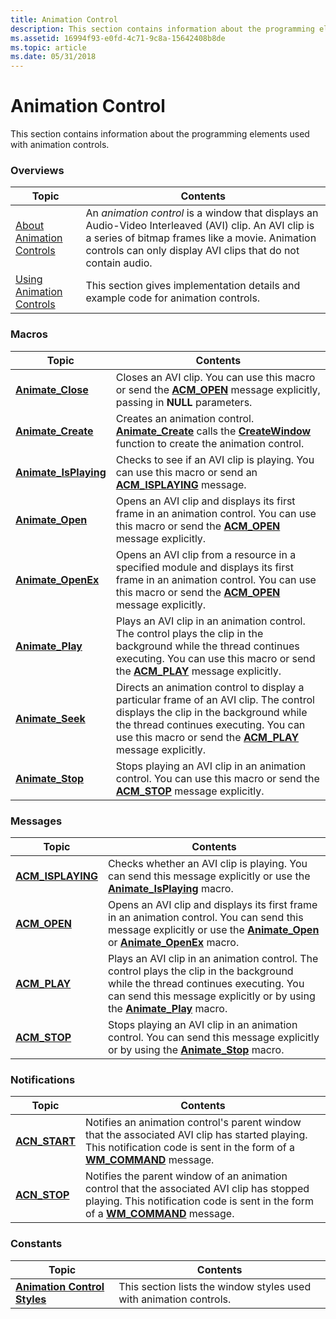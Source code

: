 ```yaml
---
title: Animation Control
description: This section contains information about the programming elements used with animation controls.
ms.assetid: 16994f93-e0fd-4c71-9c8a-15642408b8de
ms.topic: article
ms.date: 05/31/2018
---
```


# Animation Control

This section contains information about the programming elements used with animation controls.

### Overviews



| Topic                                                      | Contents                                                                                                                                                                                                                           |
|------------------------------------------------------------|------------------------------------------------------------------------------------------------------------------------------------------------------------------------------------------------------------------------------------|
| [About Animation Controls](animation-control-overview.md) | An *animation control* is a window that displays an Audio-Video Interleaved (AVI) clip. An AVI clip is a series of bitmap frames like a movie. Animation controls can only display AVI clips that do not contain audio.<br/> |
| [Using Animation Controls](using-animation-control.md)    | This section gives implementation details and example code for animation controls.<br/>                                                                                                                                      |



 

### Macros



| Topic                                           | Contents                                                                                                                                                                                                                                                          |
|-------------------------------------------------|-------------------------------------------------------------------------------------------------------------------------------------------------------------------------------------------------------------------------------------------------------------------|
| [**Animate\_Close**](/windows/desktop/api/Commctrl/nf-commctrl-animate_close)         | Closes an AVI clip. You can use this macro or send the [**ACM\_OPEN**](acm-open.md) message explicitly, passing in **NULL** parameters. <br/>                                                                                                              |
| [**Animate\_Create**](/windows/desktop/api/Commctrl/nf-commctrl-animate_create)       | Creates an animation control. [**Animate\_Create**](/windows/desktop/api/Commctrl/nf-commctrl-animate_create) calls the [**CreateWindow**](https://docs.microsoft.com/windows/desktop/api/winuser/nf-winuser-createwindowa) function to create the animation control. <br/>                                                                                   |
| [**Animate\_IsPlaying**](/windows/desktop/api/Commctrl/nf-commctrl-animate_isplaying) | Checks to see if an AVI clip is playing. You can use this macro or send an [**ACM\_ISPLAYING**](acm-isplaying.md) message.<br/>                                                                                                                            |
| [**Animate\_Open**](/windows/desktop/api/Commctrl/nf-commctrl-animate_open)           | Opens an AVI clip and displays its first frame in an animation control. You can use this macro or send the [**ACM\_OPEN**](acm-open.md) message explicitly. <br/>                                                                                          |
| [**Animate\_OpenEx**](/windows/desktop/api/Commctrl/nf-commctrl-animate_openex)       | Opens an AVI clip from a resource in a specified module and displays its first frame in an animation control. You can use this macro or send the [**ACM\_OPEN**](acm-open.md) message explicitly. <br/>                                                    |
| [**Animate\_Play**](/windows/desktop/api/Commctrl/nf-commctrl-animate_play)           | Plays an AVI clip in an animation control. The control plays the clip in the background while the thread continues executing. You can use this macro or send the [**ACM\_PLAY**](acm-play.md) message explicitly. <br/>                                    |
| [**Animate\_Seek**](/windows/desktop/api/Commctrl/nf-commctrl-animate_seek)           | Directs an animation control to display a particular frame of an AVI clip. The control displays the clip in the background while the thread continues executing. You can use this macro or send the [**ACM\_PLAY**](acm-play.md) message explicitly. <br/> |
| [**Animate\_Stop**](/windows/desktop/api/Commctrl/nf-commctrl-animate_stop)           | Stops playing an AVI clip in an animation control. You can use this macro or send the [**ACM\_STOP**](acm-stop.md) message explicitly. <br/>                                                                                                               |



 

### Messages



| Topic                                   | Contents                                                                                                                                                                                                                                   |
|-----------------------------------------|--------------------------------------------------------------------------------------------------------------------------------------------------------------------------------------------------------------------------------------------|
| [**ACM\_ISPLAYING**](acm-isplaying.md) | Checks whether an AVI clip is playing. You can send this message explicitly or use the [**Animate\_IsPlaying**](/windows/desktop/api/Commctrl/nf-commctrl-animate_isplaying) macro.<br/>                                                                                   |
| [**ACM\_OPEN**](acm-open.md)           | Opens an AVI clip and displays its first frame in an animation control. You can send this message explicitly or use the [**Animate\_Open**](/windows/desktop/api/Commctrl/nf-commctrl-animate_open) or [**Animate\_OpenEx**](/windows/desktop/api/Commctrl/nf-commctrl-animate_openex) macro. <br/>              |
| [**ACM\_PLAY**](acm-play.md)           | Plays an AVI clip in an animation control. The control plays the clip in the background while the thread continues executing. You can send this message explicitly or by using the [**Animate\_Play**](/windows/desktop/api/Commctrl/nf-commctrl-animate_play) macro.<br/> |
| [**ACM\_STOP**](acm-stop.md)           | Stops playing an AVI clip in an animation control. You can send this message explicitly or by using the [**Animate\_Stop**](/windows/desktop/api/Commctrl/nf-commctrl-animate_stop) macro.<br/>                                                                            |



 

### Notifications



| Topic                           | Contents                                                                                                                                                                                                       |
|---------------------------------|----------------------------------------------------------------------------------------------------------------------------------------------------------------------------------------------------------------|
| [**ACN\_START**](acn-start.md) | Notifies an animation control's parent window that the associated AVI clip has started playing. This notification code is sent in the form of a [**WM\_COMMAND**](https://docs.microsoft.com/windows/desktop/menurc/wm-command) message. <br/>      |
| [**ACN\_STOP**](acn-stop.md)   | Notifies the parent window of an animation control that the associated AVI clip has stopped playing. This notification code is sent in the form of a [**WM\_COMMAND**](https://docs.microsoft.com/windows/desktop/menurc/wm-command) message. <br/> |



 

### Constants



| Topic                                                        | Contents                                                                      |
|--------------------------------------------------------------|-------------------------------------------------------------------------------|
| [**Animation Control Styles**](animation-control-styles.md) | This section lists the window styles used with animation controls.<br/> |



 

 

 





